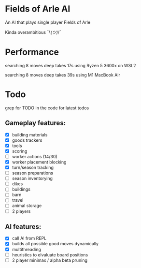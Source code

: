 # Fields of Arle AI

An AI that plays single player Fields of Arle

Kinda overambitious ¯\\_(ツ)_/¯

# Performance

searching 8 moves deep takes 17s using Ryzen 5 3600x on WSL2

searching 8 moves deep takes 39s using M1 MacBook Air

# Todo

grep for TODO in the code for latest todos

## Gameplay features:
- [x] building materials
- [x] goods trackers
- [x] tools
- [x] scoring
- [ ] worker actions (14/30)
- [x] worker placement blocking
- [x] turn/season tracking
- [ ] season preparations
- [ ] season inventorying
- [ ] dikes
- [ ] buildings
- [ ] barn
- [ ] travel
- [ ] animal storage
- [ ] 2 players

## AI features:
- [x] call AI from REPL
- [x] builds all possible good moves dynamically
- [x] multithreading
- [ ] heuristics to elvaluate board positions
- [ ] 2 player minimax / alpha beta pruning
